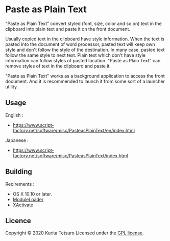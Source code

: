 Paste as Plain Text
===================
"Paste as Plain Text" convert styled (font, size, color and so on) text in the clipboard into plain text and paste it on the front document.

Usually copied text in the clipboard have style information. When the text is pasted into the document of word processor, pasted text will keep own style and don't follow the style of the destination.
In many case, pasted text follow the same style to next text.
Plain text which don't have style information can follow styles of pasted location. "Paste as Plain Text" can remove styles of text in the clipboard and paste it.

"Paste as Plain Text" works as a background application to access the front document.
And it is recommended to launch it from some sort of a launcher utility.

## Usage
English :
* https://www.script-factory.net/software/misc/PasteasPlainText/en/index.html

Japanese :
* https://www.script-factory.net/software/misc/PasteasPlainText/index.html

## Building
Reqirements :
* OS X 10.10 or later.
* [ModuleLoader]
* [XActivate]

[ModuleLoader]: https://www.script-factory.net/XModules/ModuleLoader/en/index.html
[XActivate]: https://www.script-factory.net/XModules/XActivate/en/index.html

## Licence

Copyright &copy; 2020 Kurita Tetsuro
Licensed under the [GPL license][GPL].
 
[GPL]: http://www.gnu.org/licenses/gpl.html

